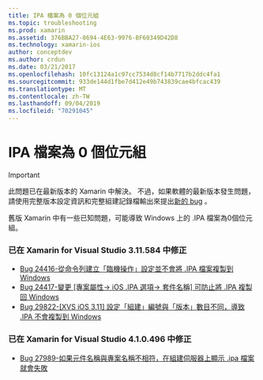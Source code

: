 ```yaml
---
title: IPA 檔案為 0 個位元組
ms.topic: troubleshooting
ms.prod: xamarin
ms.assetid: 376BBA27-8694-4E63-9976-BF60349D42D8
ms.technology: xamarin-ios
author: conceptdev
ms.author: crdun
ms.date: 03/21/2017
ms.openlocfilehash: 10fc13124a1c97cc7534d8cf14b7717b2ddc4fa1
ms.sourcegitcommit: 933de144d1fbe7d412e49b743839cae4bfcac439
ms.translationtype: MT
ms.contentlocale: zh-TW
ms.lasthandoff: 09/04/2019
ms.locfileid: "70291045"
---
```

# <a name="ipa-file-is-0-bytes"></a>IPA 檔案為 0 個位元組

> [!IMPORTANT]
> 此問題已在最新版本的 Xamarin 中解決。 不過，如果軟體的最新版本發生問題，請使用完整版本設定資訊和完整組建記錄檔輸出來提出[新的 bug](~/cross-platform/troubleshooting/questions/howto-file-bug.md) 。



舊版 Xamarin 中有一些已知問題，可能導致 Windows 上的 .IPA 檔案為0個位元組。 

### <a name="fixed-in-xamarin-for-visual-studio-311584"></a>已在 Xamarin for Visual Studio 3.11.584 中修正 
- [Bug 24416-從命令列建立「臨機操作」設定並不會將 .IPA 檔案複製到 Windows](https://bugzilla.xamarin.com/show_bug.cgi?id=24416)
- [Bug 24417-變更 [專案屬性-> iOS .IPA 選項-> 套件名稱] 可防止將 .IPA 複製回 Windows](https://bugzilla.xamarin.com/show_bug.cgi?id=24417)
- [Bug 29822-[XVS iOS 3.11] 設定「組建」編號與「版本」數目不同，導致 .IPA 不會複製到 Windows](https://bugzilla.xamarin.com/show_bug.cgi?id=29822)

### <a name="fixed-in-xamarin-for-visual-studio-410496"></a>已在 Xamarin for Visual Studio 4.1.0.496 中修正
- [Bug 27989-如果元件名稱與專案名稱不相符，在組建伺服器上顯示 .ipa 檔案就會失敗](https://bugzilla.xamarin.com/show_bug.cgi?id=27989)
